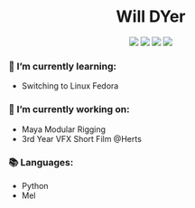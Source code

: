 <h1 align="center">Will DYer</h1>
<p align="center"}>
  <img src="https://img.shields.io/badge/Maya-37A5CC?style=for-the-badge&logo=autodeskmaya&logoColor=white">
  <img src="https://img.shields.io/badge/Python-FFD43B?style=for-the-badge&logo=python&logoColor=blue">
  <img src="https://img.shields.io/badge/Linux-FCC624?style=for-the-badge&logo=linux&logoColor=blue">
  <img src="https://img.shields.io/badge/Fedora-51A2DA?style=for-the-badge&logo=fedora&logoColor=white">
</p>


### 🌱 I’m currently learning:
- Switching to Linux Fedora

### 🔭 I’m currently working on:
- Maya Modular Rigging
- 3rd Year VFX Short Film @Herts

### 📚 Languages:
- Python
- Mel
